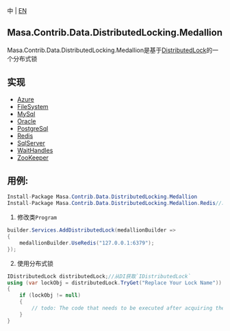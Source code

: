 中 | [EN](README.md)

## Masa.Contrib.Data.DistributedLocking.Medallion

Masa.Contrib.Data.DistributedLocking.Medallion是基于[DistributedLock](https://github.com/madelson/DistributedLock)的一个分布式锁

## 实现

- [Azure](../Masa.Contrib.Data.DistributedLocking.Medallion.Azure/README.zh-CN.md)
- [FileSystem](../Masa.Contrib.Data.DistributedLocking.Medallion.FileSystem/README.zh-CN.md)
- [MySql](../Masa.Contrib.Data.DistributedLocking.Medallion.FileSystem/README.zh-CN.md)
- [Oracle](../Masa.Contrib.Data.DistributedLocking.Medallion.FileSystem/README.zh-CN.md)
- [PostgreSql](../Masa.Contrib.Data.DistributedLocking.Medallion.FileSystem/README.zh-CN.md)
- [Redis](../Masa.Contrib.Data.DistributedLocking.Medallion.FileSystem/README.zh-CN.md)
- [SqlServer](../Masa.Contrib.Data.DistributedLocking.Medallion.SqlServer/README.zh-CN.md)
- [WaitHandles](../Masa.Contrib.Data.DistributedLocking.Medallion.FileSystem/README.zh-CN.md)
- [ZooKeeper](../Masa.Contrib.Data.DistributedLocking.Medallion.ZooKeeper/README.zh-CN.md)

## 用例:

```c#
Install-Package Masa.Contrib.Data.DistributedLocking.Medallion
Install-Package Masa.Contrib.Data.DistributedLocking.Medallion.Redis//以Redis举例
```

1. 修改类`Program`

``` C#
builder.Services.AddDistributedLock(medallionBuilder =>
{
    medallionBuilder.UseRedis("127.0.0.1:6379");
});
```

2. 使用分布式锁

``` C#
IDistributedLock distributedLock;//从DI获取`IDistributedLock`
using (var lockObj = distributedLock.TryGet("Replace Your Lock Name"))
{
    if (lockObj != null)
    {
        // todo: The code that needs to be executed after acquiring the distributed lock
    }
}
```

